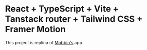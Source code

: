 # React + TypeScript + Vite + Tanstack router + Tailwind CSS + Framer Motion

This project is replica of [Mobbin's](https://mobbin.com/browse/web/apps) app.
